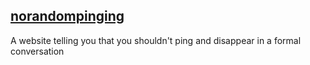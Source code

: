 ## [norandompinging](https://mehedirm6244.github.io/norandompinging/)
A website telling you that you shouldn't ping and disappear in a formal conversation
